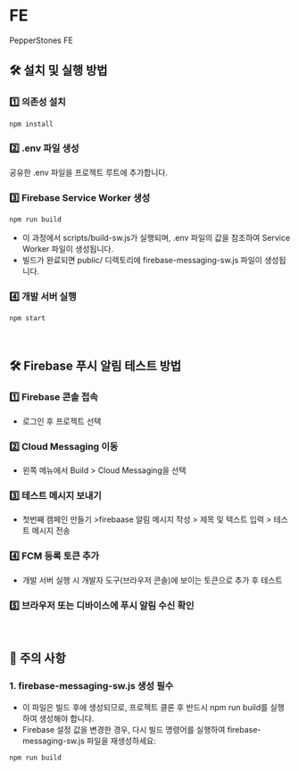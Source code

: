 # FE

PepperStones FE

## 🛠 **설치 및 실행 방법**

### 1️⃣ 의존성 설치

```bash
npm install
```

### 2️⃣ .env 파일 생성

공유한 .env 파일을 프로젝트 루트에 추가합니다.

### 3️⃣ Firebase Service Worker 생성

```bash
npm run build
```

- 이 과정에서 scripts/build-sw.js가 실행되며, .env 파일의 값을 참조하여 Service Worker 파일이 생성됩니다.
- 빌드가 완료되면 public/ 디렉토리에 firebase-messaging-sw.js 파일이 생성됩니다.

### 4️⃣ 개발 서버 실행

```bash
npm start
```

<br>

## 🛠 Firebase 푸시 알림 테스트 방법
### 1️⃣ Firebase 콘솔 접속
- 로그인 후 프로젝트 선택

### 2️⃣ Cloud Messaging 이동
- 왼쪽 메뉴에서 Build > Cloud Messaging을 선택

### 3️⃣ 테스트 메시지 보내기
- 첫번째 캠페인 만들기 >firebaase 알림 메시지 작성 > 제목 및 텍스트 입력 > 테스트 메시지 전송

### 4️⃣  FCM 등록 토큰 추가
- 개발 서버 실행 시 개발자 도구(브라우저 콘솔)에 보이는 토큰으로 추가 후 테스트 

### 5️⃣ 브라우저 또는 디바이스에 푸시 알림 수신 확인

<br>

## 📜 주의 사항

### 1. firebase-messaging-sw.js 생성 필수

- 이 파일은 빌드 후에 생성되므로, 프로젝트 클론 후 반드시 npm run build를 실행하여 생성해야 합니다.
- Firebase 설정 값을 변경한 경우, 다시 빌드 명령어를 실행하여 firebase-messaging-sw.js 파일을 재생성하세요:

```bash
npm run build
```

